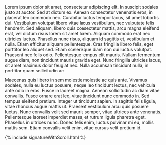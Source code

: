 Lorem ipsum dolor sit amet, consectetur adipiscing elit. In suscipit sodales justo at auctor. Sed at dictum ex. Aenean consectetur venenatis eros, in placerat leo commodo nec. Curabitur luctus tempor lacus, sit amet lobortis dui. Vestibulum volutpat libero vitae lacus vestibulum, nec vulputate felis hendrerit. Sed aliquam, libero quis consectetur mattis, arcu magna eleifend erat, vel dictum risus lorem sit amet lorem. Aliquam commodo erat nec ultricies luctus. Phasellus nunc risus, aliquam id sagittis et, vestibulum et nulla. Etiam efficitur aliquam pellentesque. Cras fringilla libero felis, eget porttitor leo aliquet sed. Etiam scelerisque diam non dui luctus volutpat. Praesent nec felis odio. Pellentesque tempus elit mauris. Nullam fermentum augue diam, non tincidunt mauris gravida eget. Nunc fringilla ultricies lacus, sit amet maximus dolor feugiat nec. Nulla accumsan tincidunt nulla, in porttitor quam sollicitudin ac.

Maecenas quis libero in sem molestie molestie ac quis ante. Vivamus sodales, nulla eu luctus posuere, neque leo tincidunt lectus, nec vehicula ante odio in eros. Fusce in laoreet magna. Aenean sollicitudin ac diam vitae convallis. Fusce ornare erat leo, vitae tincidunt nunc commodo in. Sed tempus eleifend pretium. Integer ut tincidunt sapien. In sagittis felis ligula, vitae rhoncus augue mattis ut. Praesent vestibulum arcu quis posuere luctus. Nunc convallis velit sed mauris semper, vitae ultrices ante venenatis. Pellentesque laoreet imperdiet massa, et rutrum ligula pharetra eget. Phasellus in ultrices nunc. Donec felis enim, luctus pulvinar mi eu, mollis mattis sem. Etiam convallis velit enim, vitae cursus velit pretium id.








{% include signatureWithScroll.html %}
